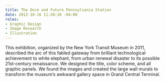 ```yaml
---
title: The Once and Future Pennsylvania Station
date: 2012-10-16 11:20:10 -04:00
roles:
- Graphic Design
- Image Research
- Illustration
---
```

This exhibition, organized by the New York Transit Museum in 2011, described the arc of this fabled gateway from brilliant technological achievement to white elephant, from urban renewal disaster to its possible 21st-century renaissance. We designed the title, color scheme, and all graphic panels. We found the images and created the large wall murals to transform the museum’s awkward gallery space in Grand Central Terminal.
